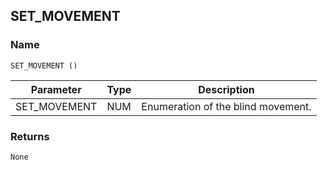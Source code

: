 ## SET\_MOVEMENT


### Name

`SET_MOVEMENT ()`


| Parameter     | Type | Description                        |
| ------------- | ---- | ---------------------------------- |
| SET\_MOVEMENT | NUM  | Enumeration of the blind movement. |


### Returns

`None`

